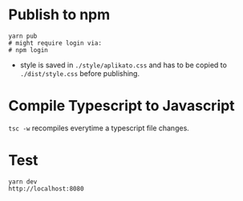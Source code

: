 # Publish to npm

```shell
yarn pub
# might require login via:
# npm login
```

- style is saved in `./style/aplikato.css` and has to be copied to `./dist/style.css` before publishing.

# Compile Typescript to Javascript

`tsc -w` recompiles everytime a typescript file changes.

# Test

```shell
yarn dev
http://localhost:8080
```
